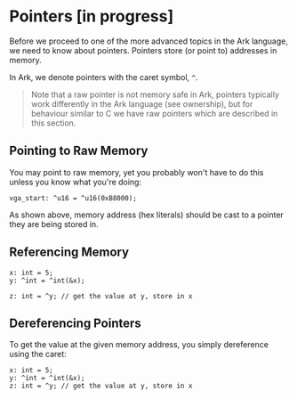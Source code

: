 # Pointers [in progress]
Before we proceed to one of the more advanced topics in the Ark language, we
need to know about pointers. Pointers store (or point to) addresses in memory.

In Ark, we denote pointers with the caret symbol, `^`.

> Note that a raw pointer is not memory safe in Ark, pointers
typically work differently in the Ark language (see ownership),
but for behaviour similar to C we have raw pointers which
are described in this section.

## Pointing to Raw Memory
You may point to raw memory, yet you probably won't have to do this unless you 
know what you're doing:

    vga_start: ^u16 = ^u16(0xB8000);
    
As shown above, memory address (hex literals) should be cast to a pointer they
are being stored in.

    
## Referencing Memory

```
x: int = 5;
y: ^int = ^int(&x);

z: int = ^y; // get the value at y, store in x
```

## Dereferencing Pointers
To get the value at the given memory address, you simply dereference using
the caret:

```
x: int = 5;
y: ^int = ^int(&x);
z: int = ^y; // get the value at y, store in x
```
